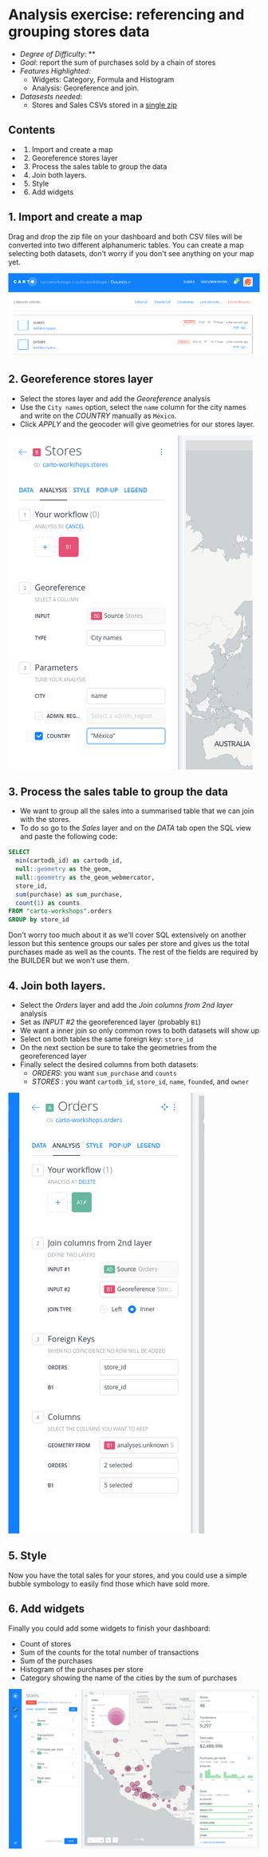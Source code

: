 # Analysis exercise: referencing and grouping stores data

* *Degree of Difficulty*: **
* *Goal*: report the sum of purchases sold by a chain of stores
* *Features Highlighted*:
  * Widgets: Category, Formula and Histogram
  * Analysis: Georeference and join.
* *Datasests needed*:
  * Stores and Sales CSVs stored in a [single zip](https://github.com/CartoDB/cdmx-training/raw/master/02-builder-analysis/exercises/maps/stores.zip)

## Contents

<!-- MarkdownTOC -->

- 1. Import and create a map
- 2. Georeference stores layer
- 3. Process the sales table to group the data
- 4. Join both layers.
- 5. Style
- 6. Add widgets

<!-- /MarkdownTOC -->


## 1. Import and create a map

Drag and drop the zip file on your dashboard and both CSV files will be converted into two different alphanumeric tables. You can create a map selecting both datasets, don't worry if you don't see anything on your map yet.

![1](imgs/stores/01-select.png)

## 2. Georeference stores layer

* Select the stores layer and add the *Georeference* analysis
* Use the `City names` option, select the `name` column for the city names and write on the *COUNTRY* manually as `México`.
* Click *APPLY* and the geocoder will give geometries for our stores layer.

![2](imgs/stores/02-georeference.png)

## 3. Process the sales table to group the data

* We want to group all the sales into a summarised table that we can join with the stores.
* To do so go to the *Sales* layer and on the *DATA* tab open the SQL view and paste the following code:

```sql
SELECT
  min(cartodb_id) as cartodb_id,
  null::geometry as the_geom,
  null::geometry as the_geom_webmercator,
  store_id,
  sum(purchase) as sum_purchase,
  count(1) as counts
FROM "carto-workshops".orders
GROUP by store_id
```

Don't worry too much about it as we'll cover SQL extensively on another lesson but this sentence groups our sales per store and gives us the total purchases made as well as the counts. The rest of the fields are required by the BUILDER but we won't use them.

## 4. Join both layers.

* Select the *Orders* layer and add the *Join columns from 2nd layer* analysis
* Set as *INPUT #2* the georeferenced layer (probably `B1`)
* We want a inner join so only common rows to both datasets will show up
* Select on both tables the same foreign key: `store_id`
* On the next section be sure to take the geometries from the georeferenced layer
* Finally select the desired columns from both datasets:
  * *ORDERS*: you want `sum_purchase` and `counts`
  * *STORES* : you want `cartodb_id`, `store_id`, `name`, `founded`, and `owner`

![3](imgs/stores/03-join.png)

## 5. Style

Now you have the total sales for your stores, and you could use a simple bubble symbology to easily find those which have sold more.


## 6. Add widgets

Finally you could add some widgets to finish your dashboard:

* Count of stores
* Sum of the counts for the total number of transactions
* Sum of the purchases
* Histogram of the purchases per store
* Category showing the name of the cities by the sum of purchases

![4](imgs/stores/04-widgets.png)

